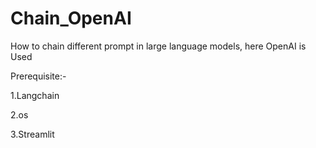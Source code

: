 # Chain_OpenAI
How to chain different prompt in large language models, here OpenAI is Used


Prerequisite:-

1.Langchain

2.os

3.Streamlit
